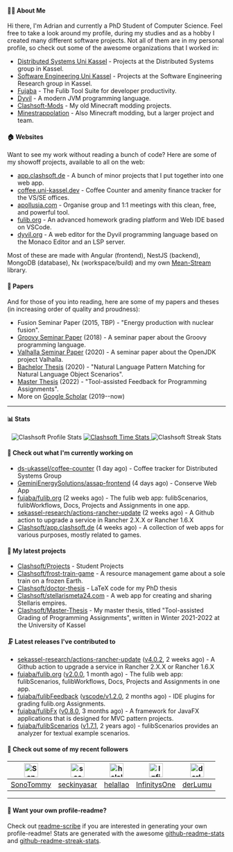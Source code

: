 #### 👨‍💻 About Me

Hi there, I'm Adrian and currently a PhD Student of Computer Science.
Feel free to take a look around my profile, during my studies and as a hobby I created many different software projects.
Not all of them are in my personal profile, so check out some of the awesome organizations that I worked in:

- [Distributed Systems Uni Kassel](https://github.com/ds-ukassel) - Projects at the Distributed Systems group in Kassel.
- [Software Engineering Uni Kassel](https://github.com/sekassel-research) - Projects at the Software Engineering Research group in Kassel.
- [Fujaba](https://github.com/fujaba) - The Fulib Tool Suite for developer productivity.
- [Dyvil](https://github.com/Dyvil) - A modern JVM programming language.
- [Clashsoft-Mods](https://github.com/Clashsoft-Mods) - My old Minecraft modding projects.
- [Minestrappolation](https://github.com/MinestrapTeam) - Also Minecraft modding, but a larger project and team.

#### 🏠 Websites

Want to see my work without reading a bunch of code?
Here are some of my showoff projects, available to all on the web:

- [app.clashsoft.de](https://app.clashsoft.de) - A bunch of minor projects that I put together into one web app.
- [coffee.uni-kassel.dev](https://coffee.uni-kassel.dev/) - Coffee Counter and amenity finance tracker for the VS/SE offices.
- [apollusia.com](https://apollusia.com) - Organise group and 1:1 meetings with this clean, free, and powerful tool.
- [fulib.org](https://fulib.org) - An advanced homework grading platform and Web IDE based on VSCode.
- [dyvil.org](https://dyvil.org) - A web editor for the Dyvil programming language based on the Monaco Editor and an LSP server.



Most of these are made with Angular (frontend), NestJS (backend), MongoDB (database), Nx (workspace/build) and my own [Mean-Stream](https://github.com/Clashsoft/Meanstream) library.

#### 📄 Papers

And for those of you into reading, here are some of my papers and theses (in increasing order of quality and proudness):

- Fusion Seminar Paper (2015, TBP) - "Energy production with nuclear fusion".
- [Groovy Seminar Paper](https://github.com/Clashsoft/Seminar-Groovy) (2018) - A seminar paper about the Groovy programming language.
- [Valhalla Seminar Paper](https://github.com/Clashsoft/Seminar-Valhalla) (2020) - A seminar paper about the OpenJDK project Valhalla.
- [Bachelor Thesis](https://github.com/Clashsoft/Bachelor-Thesis) (2020) - "Natural Language Pattern Matching for Natural Language Object Scenarios".
- [Master Thesis](https://github.com/Clashsoft/Master-Thesis) (2022) - "Tool-assisted Feedback for Programming Assignments".
- More on [Google Scholar](https://scholar.google.com/citations?user=8mKnH8wAAAAJ&hl=en&oi=ao) (2019--now)

---

#### 📊 Stats

<div align=center>
  <img src="https://github-readme-stats.vercel.app/api?username=Clashsoft&show_icons=true&theme=dark&count_private=true&icon_color=0075ff&include_all_commits=true" alt="Clashsoft Profile Stats">

    

  <a href="https://wakatime.com/@Clashsoft">
    <img src="https://github-readme-stats.vercel.app/api/wakatime?username=Clashsoft&theme=dark&layout=compact&langs_count=10" alt="Clashsoft Time Stats">
  </a>

  <img src="http://github-readme-streak-stats.herokuapp.com?user=Clashsoft&theme=dark" alt="Clashsoft Streak Stats">
</div>

#### 👷‍ Check out what I'm currently working on

- [ds-ukassel/coffee-counter](https://github.com/ds-ukassel/coffee-counter) (1 day ago) - Coffee tracker for Distributed Systems Group
- [GeminiEnergySolutions/assap-frontend](https://github.com/GeminiEnergySolutions/assap-frontend) (4 days ago) - Conserve Web App
- [fujaba/fulib.org](https://github.com/fujaba/fulib.org) (2 weeks ago) - The fulib web app: fulibScenarios, fulibWorkflows, Docs, Projects and Assignments in one app.
- [sekassel-research/actions-rancher-update](https://github.com/sekassel-research/actions-rancher-update) (2 weeks ago) - A Github action to upgrade a service in Rancher 2.X.X or Rancher 1.6.X
- [Clashsoft/app.clashsoft.de](https://github.com/Clashsoft/app.clashsoft.de) (4 weeks ago) - A collection of web apps for various purposes, mostly related to games.

#### 🌱 My latest projects

- [Clashsoft/Projects](https://github.com/Clashsoft/Projects) - Student Projects
- [Clashsoft/frost-train-game](https://github.com/Clashsoft/frost-train-game) - A resource management game about a sole train on a frozen Earth.
- [Clashsoft/doctor-thesis](https://github.com/Clashsoft/doctor-thesis) - LaTeX code for my PhD thesis
- [Clashsoft/stellarismeta24.com](https://github.com/Clashsoft/stellarismeta24.com) - A web app for creating and sharing Stellaris empires.
- [Clashsoft/Master-Thesis](https://github.com/Clashsoft/Master-Thesis) - My master thesis, titled &#34;Tool-assisted Grading of Programming Assignments&#34;, written in Winter 2021-2022 at the University of Kassel

#### 🗜 Latest releases I've contributed to

- [sekassel-research/actions-rancher-update](https://github.com/sekassel-research/actions-rancher-update) ([v4.0.2](https://github.com/sekassel-research/actions-rancher-update/releases/tag/v4.0.2), 2 weeks ago) - A Github action to upgrade a service in Rancher 2.X.X or Rancher 1.6.X
- [fujaba/fulib.org](https://github.com/fujaba/fulib.org) ([v2.0.0](https://github.com/fujaba/fulib.org/releases/tag/v2.0.0), 1 month ago) - The fulib web app: fulibScenarios, fulibWorkflows, Docs, Projects and Assignments in one app.
- [fujaba/fulibFeedback](https://github.com/fujaba/fulibFeedback) ([vscode/v1.2.0](https://github.com/fujaba/fulibFeedback/releases/tag/vscode/v1.2.0), 2 months ago) - IDE plugins for grading fulib.org Assignments.
- [fujaba/fulibFx](https://github.com/fujaba/fulibFx) ([v0.8.0](https://github.com/fujaba/fulibFx/releases/tag/v0.8.0), 3 months ago) - A framework for JavaFX applications that is designed for MVC pattern projects.
- [fujaba/fulibScenarios](https://github.com/fujaba/fulibScenarios) ([v1.7.1](https://github.com/fujaba/fulibScenarios/releases/tag/v1.7.1), 2 years ago) - fulibScenarios provides an analyzer for textual example scenarios. 

#### 🚶 Check out some of my recent followers

| [<img src="https://github.com/SonoTommy.png?size=128" alt="SonoTommy Profile Avatar" width="32">](https://github.com/SonoTommy)| [<img src="https://github.com/seckinyasar.png?size=128" alt="seckinyasar Profile Avatar" width="32">](https://github.com/seckinyasar)| [<img src="https://github.com/helallao.png?size=128" alt="helallao Profile Avatar" width="32">](https://github.com/helallao)| [<img src="https://github.com/InfinitysOne.png?size=128" alt="InfinitysOne Profile Avatar" width="32">](https://github.com/InfinitysOne)| [<img src="https://github.com/derLumu.png?size=128" alt="derLumu Profile Avatar" width="32">](https://github.com/derLumu)|
|:---:|:---:|:---:|:---:|:---:|
| [SonoTommy](https://github.com/SonoTommy)| [seckinyasar](https://github.com/seckinyasar)| [helallao](https://github.com/helallao)| [InfinitysOne](https://github.com/InfinitysOne)| [derLumu](https://github.com/derLumu)|

---

#### 📇 Want your own profile-readme?
Check out [readme-scribe](https://github.com/muesli/readme-scribe) if you are interested in generating your own profile-readme!
Stats are generated with the awesome [github-readme-stats](https://github.com/anuraghazra/github-readme-stats) and [github-readme-streak-stats](https://github.com/DenverCoder1/github-readme-streak-stats).
